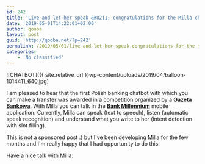 ```yaml
---
id: 242
title: 'Live and let her speak &#8211; congratulations for the Milla chatbot'
date: '2019-05-01T14:22:01+02:00'
author: qooba
layout: post
guid: 'http://qooba.net/?p=242'
permalink: /2019/05/01/live-and-let-her-speak-congratulations-for-the-milla-chatbot/
categories:
    - 'No classified'
---
```


![CHATBOT]({{ site.relative_url }}wp-content/uploads/2019/04/balloon-1014411_640.jpg)

I am pleased to hear that the first Polish banking chatbot with which you can make a transfer was awarded in a competition organized by a [**Gazeta Bankowa**](https://www.gb.pl/konkursy-technologiczne-rozstrzygniete-pnews-2000.html). With Milla you can talk in the [**Bank Millennium**](https://www.bankmillennium.pl/bankowosc-elektroniczna/bankowosc-mobilna/aplikacja-mobilna-klienci-indywidualni-biznes/milla-chatbot) mobile application. Currently, Milla can speak (text to speech), listen (automatic speak recognition) and understand what you write to her (intent detection with slot filling).

This is not a sponsored post :) but I've been developing Milla for the few months and I'm really happy that I had opportunity to do this. 

Have a nice talk with Milla.


